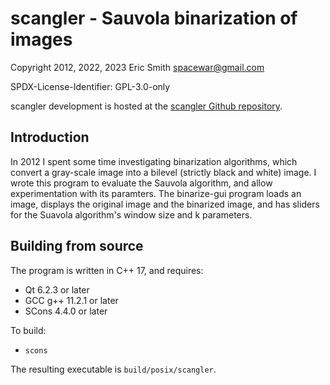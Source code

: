 # scangler - Sauvola binarization of images

Copyright 2012, 2022, 2023 Eric Smith <spacewar@gmail.com>

SPDX-License-Identifier: GPL-3.0-only

scangler development is hosted at the
[scangler Github repository](https://github.com/brouhaha/scangler/).

## Introduction

In 2012 I spent some time investigating binarization algorithms, which
convert a gray-scale image into a bilevel (strictly black and white)
image. I wrote this program to evaluate the Sauvola algorithm, and allow
experimentation with its paramters. The binarize-gui program loads an image,
displays the original image and the binarized image, and has sliders for the
Suavola algorithm's window size and k parameters.

## Building from source

The program is written in C++ 17, and requires:

- Qt 6.2.3 or later
- GCC g++ 11.2.1 or later
- SCons 4.4.0 or later

To build:

- `scons`

The resulting executable is `build/posix/scangler`.
